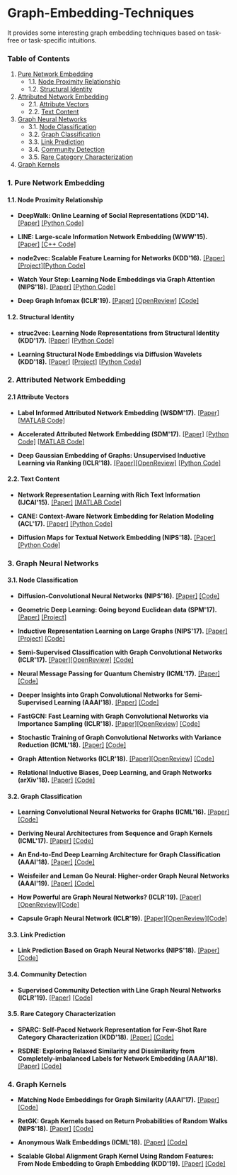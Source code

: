 # Graph-Embedding-Techniques
It provides some interesting graph embedding techniques based on task-free or task-specific intuitions.

### Table of Contents  

1. [Pure Network Embedding](#1-pure-network-embedding)
    * 1.1. [Node Proximity Relationship](#11-node-proximity-relationship)
    * 1.2. [Structural Identity](#12-structural-identity)
2. [Attributed Network Embedding](#2-attributed-network-embedding)
    * 2.1. [Attribute Vectors](#21-attribute-vectors)
    * 2.2. [Text Content](#22-text-content)
3. [Graph Neural Networks](#3-graph-neural-networks)
    * 3.1. [Node Classification](#31-node-classification)
    * 3.2. [Graph Classification](#32-graph-classification)
    * 3.3. [Link Prediction](#33-link-prediction)
    * 3.4. [Community Detection](#34-community-detection)
    * 3.5. [Rare Category Characterization](#35-rare-category-characterization)
4. [Graph Kernels](#4-graph-kernels)


### 1. Pure Network Embedding

#### 1.1. Node Proximity Relationship

- **DeepWalk: Online Learning of Social Representations (KDD'14).** [[Paper]](http://www.perozzi.net/publications/14_kdd_deepwalk.pdf) [[Python Code]](https://github.com/phanein/deepwalk)

- **LINE: Large-scale Information Network Embedding (WWW'15).** [[Paper]](http://www.www2015.it/documents/proceedings/proceedings/p1067.pdf) [[C++ Code]](https://github.com/tangjianpku/LINE)

- **node2vec: Scalable Feature Learning for Networks (KDD'16).** [[Paper]](https://cs.stanford.edu/people/jure/pubs/node2vec-kdd16.pdf) [[Project]](https://snap.stanford.edu/node2vec/#code)[[Python Code]](https://github.com/aditya-grover/node2vec)

- **Watch Your Step: Learning Node Embeddings via Graph Attention (NIPS'18).** [[Paper]](https://arxiv.org/pdf/1710.09599.pdf) [[Python Code]](https://github.com/benedekrozemberczki/AttentionWalk)

- **Deep Graph Infomax (ICLR'19).** [[Paper]](https://arxiv.org/pdf/1809.10341.pdf) [[OpenReview]](https://openreview.net/forum?id=rklz9iAcKQ) [[Code]](https://github.com/PetarV-/DGI)

#### 1.2. Structural Identity

- **struc2vec: Learning Node Representations from Structural Identity (KDD'17).** [[Paper]](https://arxiv.org/pdf/1704.03165.pdf) [[Python Code]](https://github.com/leoribeiro/struc2vec)

- **Learning Structural Node Embeddings via Diffusion Wavelets (KDD'18).** [[Paper]](https://cs.stanford.edu/people/jure/pubs/graphwave-kdd18.pdf) [[Project]](http://snap.stanford.edu/graphwave/) [[Python Code]](https://github.com/snap-stanford/graphwave)

### 2. Attributed Network Embedding

#### 2.1 Attribute Vectors

- **Label Informed Attributed Network Embedding (WSDM'17).** [[Paper]](http://www.public.asu.edu/~jundongl/paper/WSDM17_LANE.pdf) [[MATLAB Code]](https://github.com/xhuang31/LANE)

- **Accelerated Attributed Network Embedding (SDM'17).** [[Paper]](https://epubs.siam.org/doi/pdf/10.1137/1.9781611974973.71) [[Python Code]](https://github.com/xhuang31/AANE_Python) [[MATLAB Code]](https://github.com/xhuang31/AANE_MATLAB)

- **Deep Gaussian Embedding of Graphs: Unsupervised Inductive Learning via Ranking (ICLR'18).** [[Paper]](https://arxiv.org/pdf/1707.03815.pdf)[[OpenReview]](https://openreview.net/forum?id=r1ZdKJ-0W) [[Python Code]](https://github.com/abojchevski/graph2gauss)


#### 2.2. Text Content

- **Network Representation Learning with Rich Text Information (IJCAI'15).** [[Paper]](https://www.ijcai.org/Proceedings/15/Papers/299.pdf) [[MATLAB Code]](https://github.com/albertyang33/TADW)

- **CANE: Context-Aware Network Embedding for Relation Modeling (ACL'17).** [[Paper]](http://nlp.csai.tsinghua.edu.cn/~tcc/publications/acl2017_cane.pdf) [[Python Code]](https://github.com/thunlp/CANE)

- **Diffusion Maps for Textual Network Embedding (NIPS'18).** [[Paper]](http://papers.nips.cc/paper/7986-diffusion-maps-for-textual-network-embedding) [[Python Code]](https://github.com/dylanz0426/DMTE)


### 3. Graph Neural Networks 

#### 3.1. Node Classification

- **Diffusion-Convolutional Neural Networks (NIPS'16).** [[Paper]](https://arxiv.org/pdf/1511.02136.pdf) [[Code]](https://github.com/jcatw/dcnn)

- **Geometric Deep Learning: Going beyond Euclidean data (SPM'17).** [[Paper]](https://ieeexplore.ieee.org/abstract/document/7974879) [[Project]](http://geometricdeeplearning.com)

- **Inductive Representation Learning on Large Graphs (NIPS'17).** [[Paper]](https://papers.nips.cc/paper/6703-inductive-representation-learning-on-large-graphs.pdf) [[Project]](http://snap.stanford.edu/graphsage/) [[Code]](https://github.com/williamleif/GraphSAGE)

- **Semi-Supervised Classification with Graph Convolutional Networks (ICLR'17).** [[Paper]](https://arxiv.org/pdf/1609.02907.pdf)[[OpenReview]](https://openreview.net/forum?id=SJU4ayYgl) [[Code]](https://github.com/tkipf/gcn)

- **Neural Message Passing for Quantum Chemistry (ICML'17).** [[Paper]](https://arxiv.org/pdf/1704.01212.pdf) [[Code]](https://github.com/priba/nmp_qc)

- **Deeper Insights into Graph Convolutional Networks for Semi-Supervised Learning (AAAI'18).** [[Paper]](https://arxiv.org/pdf/1801.07606.pdf) [[Code]](https://github.com/YuCheng12345/gcn_Co-Training_Self-Training)

- **FastGCN: Fast Learning with Graph Convolutional Networks via Importance Sampling (ICLR'18).** [[Paper]](https://arxiv.org/pdf/1801.10247.pdf)[[OpenReview]](https://openreview.net/forum?id=rytstxWAW) [[Code]](https://github.com/matenure/FastGCN)

- **Stochastic Training of Graph Convolutional Networks with Variance Reduction (ICML'18).** [[Paper]](http://proceedings.mlr.press/v80/chen18p.html) [[Code]](https://github.com/thu-ml/stochastic_gcn)

- **Graph Attention Networks (ICLR'18).** [[Paper]](https://arxiv.org/pdf/1710.10903.pdf)[[OpenReview]](https://openreview.net/forum?id=rJXMpikCZ) [[Code]](https://github.com/PetarV-/GAT)

- **Relational Inductive Biases, Deep Learning, and Graph Networks (arXiv'18).** [[Paper]](https://arxiv.org/pdf/1806.01261.pdf) [[Code]](https://github.com/deepmind/graph_nets)

#### 3.2. Graph Classification

- **Learning Convolutional Neural Networks for Graphs (ICML'16).** [[Paper]](http://proceedings.mlr.press/v48/niepert16.pdf) [[Code]](https://github.com/tvayer/PSCN)

- **Deriving Neural Architectures from Sequence and Graph Kernels (ICML'17).** [[Paper]](https://arxiv.org/pdf/1705.09037.pdf) [[Code]](https://github.com/taolei87/icml17_knn)

- **An End-to-End Deep Learning Architecture for Graph Classification (AAAI'18).** [[Paper]](https://www.aaai.org/ocs/index.php/AAAI/AAAI18/paper/view/17146/16755) [[Code]](https://github.com/muhanzhang/pytorch_DGCNN)

- **Weisfeiler and Leman Go Neural: Higher-order Graph Neural Networks (AAAI'19).** [[Paper]](https://arxiv.org/pdf/1810.02244.pdf) [[Code]](https://github.com/chrsmrrs/k-gnn)

- **How Powerful are Graph Neural Networks? (ICLR'19).** [[Paper]](https://arxiv.org/pdf/1810.00826.pdf)[[OpenReview]](https://openreview.net/forum?id=ryGs6iA5Km)[[Code]](https://github.com/weihua916/powerful-gnns)

- **Capsule Graph Neural Network (ICLR'19).** [[Paper]](https://openreview.net/pdf?id=Byl8BnRcYm)[[OpenReview]](https://openreview.net/forum?id=Byl8BnRcYm)[[Code]](https://github.com/XinyiZ001/CapsGNN)

#### 3.3. Link Prediction

- **Link Prediction Based on Graph Neural Networks (NIPS'18).** [[Paper]](http://papers.nips.cc/paper/7763-link-prediction-based-on-graph-neural-networks) [[Code]](https://github.com/muhanzhang/SEAL)

#### 3.4. Community Detection

- **Supervised Community Detection with Line Graph Neural Networks (ICLR'19).** [[Paper]](https://arxiv.org/pdf/1705.08415.pdf) [[Code]](https://github.com/afansi/multiscalegnn)

#### 3.5. Rare Category Characterization

- **SPARC: Self-Paced Network Representation for Few-Shot Rare Category Characterization (KDD'18).** [[Paper]](http://www.public.asu.edu/~dzhou23/papers/KDD2018_SPARC.pdf) [[Code]](https://www.public.asu.edu/~dzhou23/)

- **RSDNE: Exploring Relaxed Similarity and Dissimilarity from Completely-imbalanced Labels for Network Embedding (AAAI'18).**
[[Paper]](https://pdfs.semanticscholar.org/ae42/7d5ca009bf1af53af01249e19d67385744ff.pdf) [[Code]](https://github.com/zhengwang100/RSDNE)

### 4. Graph Kernels

- **Matching Node Embeddings for Graph Similarity (AAAI'17).** [[Paper]](https://www.aaai.org/ocs/index.php/AAAI/AAAI17/paper/view/14494/14426) [[Code]](http://www.lix.polytechnique.fr/Labo/Ioannis.Nikolentzos/)

- **RetGK: Graph Kernels based on Return Probabilities of Random Walks (NIPS'18).** [[Paper]](https://papers.nips.cc/paper/7652-retgk-graph-kernels-based-on-return-probabilities-of-random-walks) [[Code]](https://sites.wustl.edu/zhenzhang/publication/)

- **Anonymous Walk Embeddings (ICML'18).** [[Paper]](http://proceedings.mlr.press/v80/ivanov18a/ivanov18a.pdf) [[Code]](https://github.com/nd7141/AWE)

- **Scalable Global Alignment Graph Kernel Using Random Features: From Node Embedding to Graph Embedding (KDD'19).** [[Paper]](http://mason.gmu.edu/~lzhao9/materials/papers/rt1709o-wuAemb.pdf) [[Code]](https://sites.google.com/a/email.wm.edu/teddy-lfwu/publications?authuser=0)
